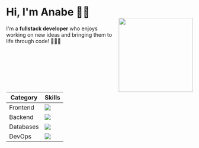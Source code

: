  <div align="left"> 

<h1> Hi, I'm Anabe 👋🏼 </h1>
<img  align="right" width="200px" style="margin-top:-20px" src="https://i.pinimg.com/originals/fc/21/16/fc2116fb21de12a62d4b36c31bbb1e6f.gif">

<p> I'm a <strong>fullstack developer</strong> who enjoys working on new ideas and bringing them to life through code! 👩🏼‍💻 </p>


<!---
**Frontend:**
  <img src="https://skillicons.dev/icons?i=html,css,js,ts,nextjs,react,vite,vercel,figma,mui,flutter,dart" />

**Backend:**
<img src="https://skillicons.dev/icons?i=nodejs,java,spring,nest" />

**Databases:**
  <img src="https://skillicons.dev/icons?i=mysql,mongodb,postgres" />

**DevOps:**
  <img src="https://skillicons.dev/icons?i=git,github,linux,docker" />
--->
| Category | Skills |
|---|---|
| Frontend |  <img src="https://skillicons.dev/icons?i=js,ts,react,nextjs,vite,vercel,figma,mui,flutter,dart" /> |
| Backend | <img src="https://skillicons.dev/icons?i=nodejs,java,spring,nest" /> |
| Databases |  <img src="https://skillicons.dev/icons?i=mysql,mongodb,postgres" /> |
| DevOps |  <img src="https://skillicons.dev/icons?i=git,github,linux,docker" /> |
